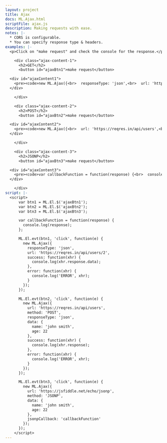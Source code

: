 ```yaml
---
layout: project
title: Ajax
docs: ML.Ajax.html
scriptFile: ajax.js
description: Making requests with ease.
notes: |-
  * CORS is configurable.
  * You can specify response type & headers.
examples: |-
  <p>Click on "make request" and check the console for the response.</p>

    <div class="ajax-content-1">
      <h2>GET</h2>
      <button id="ajaxBtn1">make request</button>

  <div id="ajaxContent1">
    <pre><code>new ML.Ajax({<br>  responseType: 'json',<br>  url: 'https://reqres.in/api/users/2',<br>  success: function(xhr) {<br>    console.log(xhr.response.data);<br>  },<br>  error: function(xhr) {<br>    console.log('ERROR', xhr);<br>  }<br>});</code></pre>
  </div>

    </div>

    <div class="ajax-content-2">
      <h2>POST</h2>
      <button id="ajaxBtn2">make request</button>

  <div id="ajaxContent2">
    <pre><code>new ML.Ajax({<br>  url: 'https://reqres.in/api/users',<br>  method: 'POST',<br>  responseType: 'json',<br>  data: {<br>    name: 'john smith',<br>    age: 22<br>  }<br>  success: function(xhr) {<br>    console.log(xhr.response);<br>  },<br>  error: function(xhr) {<br>    console.log('ERROR', xhr);<br>  }<br>});</code></pre>
  </div>

    </div>

    <div class="ajax-content-3">
      <h2>JSONP</h2>
      <button id="ajaxBtn3">make request</button>

  <div id="ajaxContent3">
    <pre><code>var callbackFunction = function(response) {<br>  console.log(response);<br>};<br><br>new ML.Ajax({<br>  url: 'https://jsfiddle.net/echo/jsonp',<br>  method: 'JSONP',<br>  data: {<br>    name: 'john smith',<br>    age: 22<br>  },<br>  jsonpCallback: 'callbackFunction'<br>});</code></pre>
  </div>

    </div>
script: |-
  <script>
      var btn1 = ML.El.$('ajaxBtn1');
      var btn2 = ML.El.$('ajaxBtn2');
      var btn3 = ML.El.$('ajaxBtn3');

      var callbackFunction = function(response) {
        console.log(response);
      };

      ML.El.evt(btn1, 'click', function(e) {
        new ML.Ajax({
          responseType: 'json',
          url: 'https://reqres.in/api/users/2',
          success: function(xhr) {
            console.log(xhr.response.data);
          },
          error: function(xhr) {
            console.log('ERROR', xhr);
          }
        });
      });

      ML.El.evt(btn2, 'click', function(e) {
        new ML.Ajax({
          url: 'https://reqres.in/api/users',
          method: 'POST',
          responseType: 'json',
          data: {
            name: 'john smith',
            age: 22
          },
          success: function(xhr) {
            console.log(xhr.response);
          },
          error: function(xhr) {
            console.log('ERROR', xhr);
          }
        });
      });

      ML.El.evt(btn3, 'click', function(e) {
        new ML.Ajax({
          url: 'https://jsfiddle.net/echo/jsonp',
          method: 'JSONP',
          data: {
            name: 'john smith',
            age: 22
          },
          jsonpCallback: 'callbackFunction'
        });
      });
    </script>
---
```


